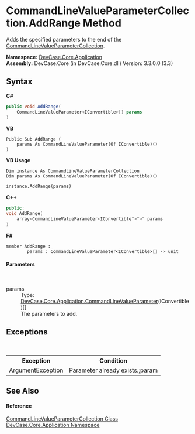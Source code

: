 # CommandLineValueParameterCollection.AddRange Method 
 

Adds the specified parameters to the end of the <a href="T_DevCase_Core_Application_CommandLineValueParameterCollection">CommandLineValueParameterCollection</a>.

**Namespace:**&nbsp;<a href="N_DevCase_Core_Application">DevCase.Core.Application</a><br />**Assembly:**&nbsp;DevCase.Core (in DevCase.Core.dll) Version: 3.3.0.0 (3.3)

## Syntax

**C#**<br />
``` C#
public void AddRange(
	CommandLineValueParameter<IConvertible>[] params
)
```

**VB**<br />
``` VB
Public Sub AddRange ( 
	params As CommandLineValueParameter(Of IConvertible)()
)
```

**VB Usage**<br />
``` VB Usage
Dim instance As CommandLineValueParameterCollection
Dim params As CommandLineValueParameter(Of IConvertible)()

instance.AddRange(params)
```

**C++**<br />
``` C++
public:
void AddRange(
	array<CommandLineValueParameter<IConvertible^>^>^ params
)
```

**F#**<br />
``` F#
member AddRange : 
        params : CommandLineValueParameter<IConvertible>[] -> unit 

```


#### Parameters
&nbsp;<dl><dt>params</dt><dd>Type: <a href="T_DevCase_Core_Application_CommandLineValueParameter_1">DevCase.Core.Application.CommandLineValueParameter</a>(IConvertible)[]<br />The parameters to add.</dd></dl>

## Exceptions
&nbsp;<table><tr><th>Exception</th><th>Condition</th></tr><tr><td>ArgumentException</td><td>Parameter already exists.;param</td></tr></table>

## See Also


#### Reference
<a href="T_DevCase_Core_Application_CommandLineValueParameterCollection">CommandLineValueParameterCollection Class</a><br /><a href="N_DevCase_Core_Application">DevCase.Core.Application Namespace</a><br />